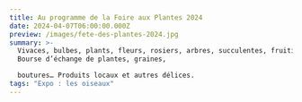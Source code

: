 ```yaml
---
title: Au programme de la Foire aux Plantes 2024
date: 2024-04-07T06:00:00.000Z
preview: /images/fete-des-plantes-2024.jpg
summary: >-
  Vivaces, bulbes, plants, fleurs, rosiers, arbres, succulentes, fruitiers et
  Bourse d’échange de plantes, graines,

  boutures… Produits locaux et autres délices. 
tags: "Expo : les oiseaux"
---
```



![]()

